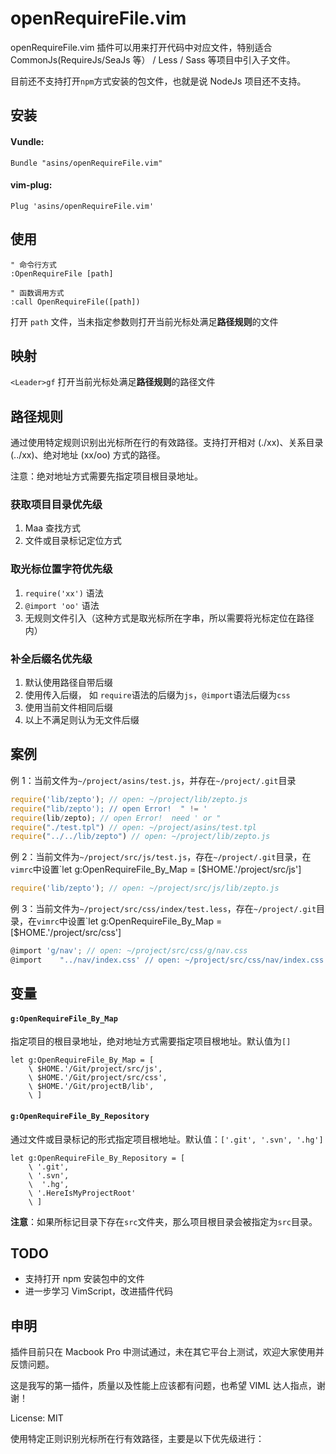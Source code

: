 # openRequireFile.vim

openRequireFile.vim 插件可以用来打开代码中对应文件，特别适合 CommonJs(RequireJs/SeaJs 等） / Less / Sass 等项目中引入子文件。

目前还不支持打开`npm`方式安装的包文件，也就是说 NodeJs 项目还不支持。

## 安装

#### Vundle:

```
Bundle "asins/openRequireFile.vim"
```

#### vim-plug:

```
Plug 'asins/openRequireFile.vim'
```

## 使用

``` vim
" 命令行方式
:OpenRequireFile [path]

" 函数调用方式
:call OpenRequireFile([path])
```

打开 `path` 文件，当未指定参数则打开当前光标处满足**路径规则**的文件

## 映射

`<Leader>gf` 打开当前光标处满足**路径规则**的路径文件

## 路径规则

通过使用特定规则识别出光标所在行的有效路径。支持打开相对 (./xx)、关系目录 (../xx)、绝对地址 (xx/oo) 方式的路径。

注意：绝对地址方式需要先指定项目根目录地址。

### 获取项目目录优先级

 1. Maa 查找方式
 2. 文件或目录标记定位方式

### 取光标位置字符优先级

 1. `require('xx')` 语法
 2. `@import 'oo'` 语法
 3. 无规则文件引入（这种方式是取光标所在字串，所以需要将光标定位在路径内）

### 补全后缀名优先级

 1. 默认使用路径自带后缀
 2. 使用传入后缀， 如 `require`语法的后缀为`js`，`@import`语法后缀为`css`
 3. 使用当前文件相同后缀
 4. 以上不满足则认为无文件后缀


## 案例

例 1：当前文件为`~/project/asins/test.js`，并存在`~/project/.git`目录

```js
require('lib/zepto'); // open: ~/project/lib/zepto.js
require("lib/zepto'); // open Error!  " != '
require(lib/zepto); // open Error!  need ' or "
require("./test.tpl") // open: ~/project/asins/test.tpl
require("../../lib/zepto") // open: ~/project/lib/zepto.js
```

例 2：当前文件为`~/project/src/js/test.js`，存在`~/project/.git`目录，在`vimrc`中设置`let g:OpenRequireFile_By_Map = [$HOME.'/project/src/js']

```js
require('lib/zepto'); // open: ~/project/src/js/lib/zepto.js
```

例 3：当前文件为`~/project/src/css/index/test.less`，存在`~/project/.git`目录，在`vimrc`中设置`let g:OpenRequireFile_By_Map = [$HOME.'/project/src/css']

```js
@import 'g/nav'; // open: ~/project/src/css/g/nav.css
@import    "../nav/index.css' // open: ~/project/src/css/nav/index.css
```

## 变量

#### `g:OpenRequireFile_By_Map`

指定项目的根目录地址，绝对地址方式需要指定项目根地址。默认值为`[]`

```vim
let g:OpenRequireFile_By_Map = [
	\ $HOME.'/Git/project/src/js',
	\ $HOME.'/Git/project/src/css',
	\ $HOME.'/Git/projectB/lib',
	\ ]
```

#### `g:OpenRequireFile_By_Repository`

通过文件或目录标记的形式指定项目根地址。默认值：`['.git', '.svn', '.hg']`

```vim
let g:OpenRequireFile_By_Repository = [
	\ '.git',
	\ '.svn',
	\  '.hg',
	\ '.HereIsMyProjectRoot'
	\ ]
```

**注意**：如果所标记目录下存在`src`文件夹，那么项目根目录会被指定为`src`目录。

## TODO

 - 支持打开 npm 安装包中的文件
 - 进一步学习 VimScript，改进插件代码

## 申明

插件目前只在 Macbook Pro 中测试通过，未在其它平台上测试，欢迎大家使用并反馈问题。

这是我写的第一插件，质量以及性能上应该都有问题，也希望 VIML 达人指点，谢谢！

License: MIT

使用特定正则识别光标所在行有效路径，主要是以下优先级进行：
